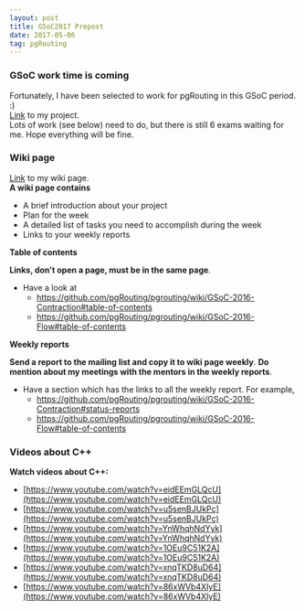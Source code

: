 ```yaml
---
layout: post
title: GSoC2017 Prepost 
date: 2017-05-06
tag: pgRouting 
---
```


### GSoC work time is coming 

Fortunately, I have been selected to work for pgRouting in this GSoC period. :)    
<a target="_blank" href="https://summerofcode.withgoogle.com/projects/#6305293643284480"> Link</a> to my project.  
Lots of work (see below) need to do, but there is still 6 exams waiting for me. Hope everything will be fine.  


### Wiki page

<a target="_blank" href="https://github.com/pgRouting/pgrouting/wiki/GSoC-2017-Connected-Components"> Link</a> to my wiki page.  
**A wiki page contains**  

- A brief introduction about your project
- Plan for the week
- A detailed list of tasks you need to accomplish during the week
- Links to your weekly reports

**Table of contents**  

**Links, don't open a page, must be in the same page**.

- Have a look at 
    - https://github.com/pgRouting/pgrouting/wiki/GSoC-2016-Contraction#table-of-contents
    - https://github.com/pgRouting/pgrouting/wiki/GSoC-2016-Flow#table-of-contents

**Weekly reports**  

**Send a report to the mailing list and copy it to wiki page weekly**.
**Do mention about my meetings with the mentors in the weekly reports**.

- Have a section which has the links to all the weekly report. For example, 
    - https://github.com/pgRouting/pgrouting/wiki/GSoC-2016-Contraction#status-reports
    - https://github.com/pgRouting/pgrouting/wiki/GSoC-2016-Flow#table-of-contents

### Videos about C++

**Watch videos about C++:**  

- [https://www.youtube.com/watch?v=eidEEmGLQcU](https://www.youtube.com/watch?v=eidEEmGLQcU)
- [https://www.youtube.com/watch?v=u5senBJUkPc](https://www.youtube.com/watch?v=u5senBJUkPc)
- [https://www.youtube.com/watch?v=YnWhqhNdYyk](https://www.youtube.com/watch?v=YnWhqhNdYyk)
- [https://www.youtube.com/watch?v=1OEu9C51K2A](https://www.youtube.com/watch?v=1OEu9C51K2A)
- [https://www.youtube.com/watch?v=xnqTKD8uD64](https://www.youtube.com/watch?v=xnqTKD8uD64)
- [https://www.youtube.com/watch?v=86xWVb4XIyE](https://www.youtube.com/watch?v=86xWVb4XIyE)


